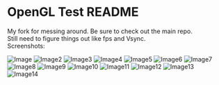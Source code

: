 # OpenGL Test README #

My fork for messing around. Be sure to check out the main repo.  
Still need to figure things out like fps and Vsync.  
Screenshots:

![Image](http://puu.sh/gSzBG/ed3df41f61.png)
![Image2](http://puu.sh/gT0aK/cd01107850.png)
![Image3](http://puu.sh/gT0qj/bff5d9b8fb.png)
![Image4](http://puu.sh/gT2SS/641c99aec0.png)
![Image5](http://puu.sh/gT549/3793af53fa.png)
![Image6](http://puu.sh/gT6aW/43372ff07e.png)
![Image7](http://puu.sh/gT73d/4c54605f1e.png)
![Image8](http://i.imgur.com/JgigxSQ.png)
![Image9](http://i.imgur.com/C3ZBDAy.png)
![Image10](http://i.imgur.com/Re9XpSN.png)
![Image11](http://i.imgur.com/aX3pvR2.png)
![Image12](http://i.imgur.com/jHvZaYk.png)
![Image13](http://i.imgur.com/8xe3RXG.png)
![Image14](http://i.imgur.com/VazMf7E.png)
